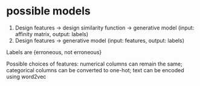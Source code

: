 # possible models
1. Design features -> design similarity function -> generative model (input: affinity matrix, output: labels)
2. Design features -> generative model (input: features, output: labels)

Labels are {erroneous, not erroneous}

Possible choices of features: numerical columns can remain the same; categorical columns can be converted to one-hot; text can be encoded using word2vec
